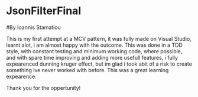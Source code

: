 # JsonFilterFinal
#By Ioannis Stamatiou

This is my first attempt at a MCV pattern, it was fully made on Visual Studio, learnt alot, i am almost happy with the
outcome. This was done in a TDD style, with constant testing and minimum working code, where possible, and with spare time improving and
adding more usefull features, i fully expearenced dunning kruger effect, but im glad i took abit of a risk to create something ive never worked with before. 
This was a great learning expearence.

Thank you for the oppertunity! 
